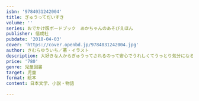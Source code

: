 ```yaml
---
isbn: '9784031242004'
title: ぎゅうってだいすき
volume: ''
series: おでかけ版ボードブック　あかちゃんのあそびえほん
publisher: 偕成社
pubdate: '2018-04-03'
cover: 'https://cover.openbd.jp/9784031242004.jpg'
author: きむらゆういち／著・イラスト
description: 大好きな人からぎゅうってされるのって安心でうれしくてうっとり気分になるものです。あのすてきな気持ちを絵本にしました。
price: '780'
genre: 児童図書
target: 児童
format: 絵本
content: 日本文学、小説・物語

---
```

